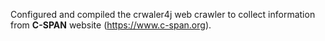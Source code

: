 Configured and compiled the crwaler4j web crawler to collect information from <b>C-SPAN</b> website (https://www.c-span.org).
